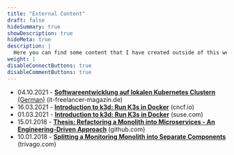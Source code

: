 ```yaml
---
title: "External Content"
draft: false
hideSummary: true
showDescription: true
hideMeta: true
description: |
  Here you can find some content that I have created outside of this website or before this website even existed.
weight: 1
disableConnectButtons: true
disableCommentButtons: true
---
```


- 04.10.2021 - [**Softwareentwicklung auf lokalen Kubernetes Clustern** (German)](https://www.it-freelancer-magazin.de/tech-und-skills/softwareentwicklung-auf-lokalen-kubernetes-clustern/) (it-freelancer-magazin.de)
- 16.03.2021 - [**Introduction to k3d: Run K3s in Docker**](https://www.cncf.io/blog/2021/03/16/introduction-to-k3d-run-k3s-in-docker/) (cncf.io)
- 01.03.2021 - [**Introduction to k3d: Run K3s in Docker**](https://www.suse.com/c/introduction-k3d-run-k3s-docker-src/) (suse.com)
- 15.01.2018 - [**Thesis: Refactoring a Monolith into Microservices - An Engineering-Driven Approach**](https://github.com/iwilltry42/bachelor-thesis) (github.com)
- 10.01.2018 - [**Splitting a Monitoring Monolith into Separate Components**](https://tech.trivago.com/2018/01/10/splitting-a-monitoring-monolith-into-separate-components) (trivago.com)

